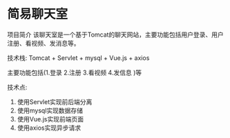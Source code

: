 # 简易聊天室

项目简介
该聊天室是一个基于Tomcat的聊天网站，主要功能包括用户登录、用户注册、看视频、发消息等。

技术栈: Tomcat + Servlet + mysql  + Vue.js + axios

主要功能包括(1.登录  2.注册  3.看视频 4.发信息 )等

技术点:
1. 使用Servlet实现前后端分离
2. 使用mysql实现数据存储
3. 使用Vue.js实现前端页面
4. 使用axios实现异步请求